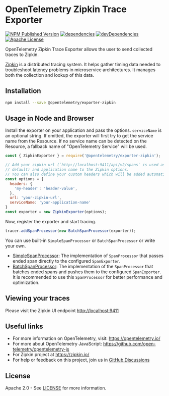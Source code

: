 # OpenTelemetry Zipkin Trace Exporter

[![NPM Published Version][npm-img]][npm-url]
[![dependencies][dependencies-image]][dependencies-url]
[![devDependencies][devDependencies-image]][devDependencies-url]
[![Apache License][license-image]][license-image]

OpenTelemetry Zipkin Trace Exporter allows the user to send collected traces to Zipkin.

[Zipkin](https://zipkin.io/) is a distributed tracing system. It helps gather timing data needed to troubleshoot latency problems in microservice architectures. It manages both the collection and lookup of this data.

## Installation

```bash
npm install --save @opentelemetry/exporter-zipkin
```

## Usage in Node and Browser

Install the exporter on your application and pass the options. `serviceName` is an optional string. If omitted, the exporter will first try to get the service name from the Resource. If no service name can be detected on the Resource, a fallback name of "OpenTelemetry Service" will be used.

```js
const { ZipkinExporter } = require('@opentelemetry/exporter-zipkin');

// Add your zipkin url (`http://localhost:9411/api/v2/spans` is used as
// default) and application name to the Zipkin options.
// You can also define your custom headers which will be added automatically.
const options = {
  headers: {
    'my-header': 'header-value',
  },
  url: 'your-zipkin-url',
  serviceName: 'your-application-name'
}
const exporter = new ZipkinExporter(options);
```

Now, register the exporter and start tracing.

```js
tracer.addSpanProcessor(new BatchSpanProcessor(exporter));
```

You can use built-in `SimpleSpanProcessor` or `BatchSpanProcessor` or write your own.

- [SimpleSpanProcessor](https://github.com/open-telemetry/opentelemetry-specification/blob/master/specification/trace/sdk.md#simple-processor): The implementation of `SpanProcessor` that passes ended span directly to the configured `SpanExporter`.
- [BatchSpanProcessor](https://github.com/open-telemetry/opentelemetry-specification/blob/master/specification/trace/sdk.md#batching-processor): The implementation of the `SpanProcessor` that batches ended spans and pushes them to the configured `SpanExporter`. It is recommended to use this `SpanProcessor` for better performance and optimization.

## Viewing your traces

Please visit the Zipkin UI endpoint <http://localhost:9411>

## Useful links

- For more information on OpenTelemetry, visit: <https://opentelemetry.io/>
- For more about OpenTelemetry JavaScript: <https://github.com/open-telemetry/opentelemetry-js>
- For Zipkin project at <https://zipkin.io/>
- For help or feedback on this project, join us in [GitHub Discussions][discussions-url]

## License

Apache 2.0 - See [LICENSE][license-url] for more information.

[discussions-url]: https://github.com/open-telemetry/opentelemetry-js/discussions
[license-url]: https://github.com/open-telemetry/opentelemetry-js/blob/main/LICENSE
[license-image]: https://img.shields.io/badge/license-Apache_2.0-green.svg?style=flat
[dependencies-image]: https://status.david-dm.org/gh/open-telemetry/opentelemetry-js.svg?path=packages%2Fopentelemetry-exporter-zipkin
[dependencies-url]: https://david-dm.org/open-telemetry/opentelemetry-js?path=packages%2Fopentelemetry-exporter-zipkin
[devDependencies-image]: https://status.david-dm.org/gh/open-telemetry/opentelemetry-js.svg?path=packages%2Fopentelemetry-exporter-zipkin&type=dev
[devDependencies-url]: https://david-dm.org/open-telemetry/opentelemetry-js?path=packages%2Fopentelemetry-exporter-zipkin&type=dev
[npm-url]: https://www.npmjs.com/package/@opentelemetry/exporter-zipkin
[npm-img]: https://badge.fury.io/js/%40opentelemetry%2Fexporter-zipkin.svg
